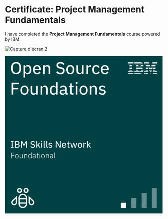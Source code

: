 # Certificate: Project Management Fundamentals

I have completed the **Project Management Fundamentals** course powered by IBM.

![Capture d'écran 2](./Capture%20d'écran%202.png)

![open-source-foundations](./open-source-foundations.png)